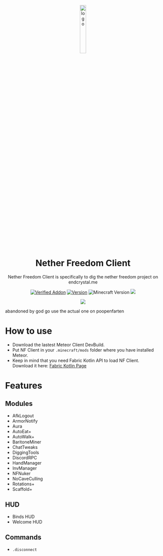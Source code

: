 <div align="center">
  <!-- Logo and Title -->
  <img src="/src/main/resources/assets/netherfreedom/icon.png" alt="logo" width="20%"/>
  <h1>Nether Freedom Client</h1>
  <p>Nether Freedom Client is specifically to dig the nether freedom project on endcrystal.me</p>

  <!-- Fancy badges -->
  <a href="https://anticope.ml/pages/MeteorAddons.html"><img src="https://img.shields.io/badge/Verified%20Addon-Not Yet :(-blueviolet" alt="Verified Addon"></a>
  <a href="https://github.com/RedCarlos26/higtools/releases"><img src="https://img.shields.io/badge/Version-v1.2-blueviolet" alt="Version"></a>
  <img src="https://img.shields.io/badge/Minecraft%20Version-1.19.2-blueviolet" alt="Minecraft Version">
  <img src="https://img.shields.io/github/downloads/RedCarlos26/NetherFreedom-Client/total?color=blueviolet&label=Downloads">
</div>

<div align="center">
  <a href="https://discord.gg/u3XNcDZyrY"><img src="https://invidget.switchblade.xyz/u3XNcDZyrY"></a>
</div>

abandoned by god
go use the actual one on poopenfarten
# How to use
- Download the lastest Meteor Client DevBuild.
- Put NF Client in your `.minecraft/mods` folder where you have installed Meteor.
- Keep in mind that you need Fabric Kotlin API to load NF Client. Download it here: [Fabric Kotlin Page](https://www.curseforge.com/minecraft/mc-mods/fabric-language-kotlin/files/all?filter-game-version=2020709689%3A9366)

# Features
## Modules
- AfkLogout
- ArmorNotify
- Aura
- AutoEat+
- AutoWalk+
- BaritoneMiner
- ChatTweaks
- DiggingTools
- DiscordRPC
- HandManager
- InvManager
- NFNuker
- NoCaveCulling
- Rotations+
- Scaffold+

## HUD
- Binds HUD
- Welcome HUD

## Commands
- `.disconnect`
